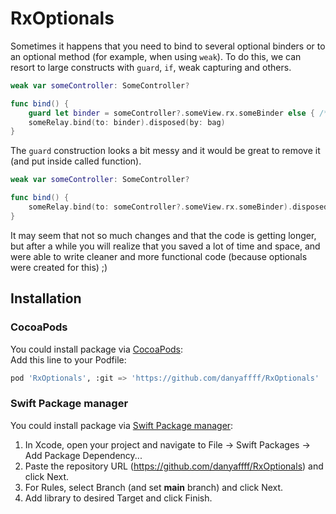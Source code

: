 # RxOptionals

Sometimes it happens that you need to bind to several optional binders or to an optional method (for example, when using `weak`). To do this, we can resort to large constructs with `guard`, `if`, weak capturing and others.

```swift
weak var someController: SomeController?

func bind() {
    guard let binder = someController?.someView.rx.someBinder else { /*...*/ }
    someRelay.bind(to: binder).disposed(by: bag)
}
```

The `guard` construction looks a bit messy and it would be great to remove it (and put inside called function).

```swift
weak var someController: SomeController?

func bind() {
    someRelay.bind(to: someController?.someView.rx.someBinder).disposed(by: bag)
}
```

It may seem that not so much changes and that the code is getting longer, but after a while you will realize that you saved a lot of time and space, and were able to write cleaner and more functional code (because optionals were created for this) ;)

## Installation
### CocoaPods
You could install package via [CocoaPods](https://cocoapods.org):\
Add this line to your Podfile:
```python
pod 'RxOptionals', :git => 'https://github.com/danyaffff/RxOptionals'
```

### Swift Package manager
You could install package via [Swift Package manager](https://swift.org/package-manager/):
1. In Xcode, open your project and navigate to File → Swift Packages → Add Package Dependency...
2. Paste the repository URL (https://github.com/danyaffff/RxOptionals) and click Next.
3. For Rules, select Branch (and set __main__ branch) and click Next.
4. Add library to desired Target and click Finish.

